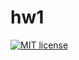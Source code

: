 # hw1

[![MIT license](https://img.shields.io/badge/license-MIT-blue.svg)](https://github.com/stormtrooper1859/fp-homework/blob/master/hw1/LICENSE)
